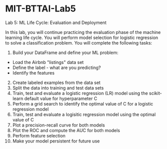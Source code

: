 # MIT-BTTAI-Lab5
Lab 5: ML Life Cycle: Evaluation and Deployment

In this lab, you will continue practicing the evaluation phase of the machine learning life cycle. You will perform model selection for logistic regression to solve a classification problem. You will complete the following tasks:

1. Build your DataFrame and define your ML problem:
- Load the Airbnb "listings" data set
- Define the label - what are you predicting?
- Identify the features
2. Create labeled examples from the data set
3. Split the data into training and test data sets
4. Train, test and evaluate a logistic regression (LR) model using the scikit-learn default value for hyperparameter C
5. Perform a grid search to identify the optimal value of C for a logistic regression model
6. Train, test and evaluate a logisitic regression model using the optimal value of C
7. Plot a precision-recall curve for both models
8. Plot the ROC and compute the AUC for both models
9. Perform feature selection
10. Make your model persistent for future use
